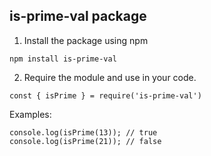 ## is-prime-val package

1. Install the package using npm
```
npm install is-prime-val
```

2. Require the module and use in your code.
```
const { isPrime } = require('is-prime-val')
```

Examples:
```
console.log(isPrime(13)); // true
console.log(isPrime(21)); // false
```


